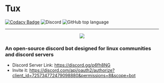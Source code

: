 # Tux
[![Codacy Badge](https://app.codacy.com/project/badge/Grade/165a8f7d24c44167a24234da95427062)](https://www.codacy.com/manual/Abb1x/Tux?utm_source=github.com&amp;utm_medium=referral&amp;utm_content=Abb1x/Tux&amp;utm_campaign=Badge_Grade) ![Discord](https://img.shields.io/discord/711643709095018527) ![GitHub top language](https://img.shields.io/github/languages/top/Abb1x/Tux)

---


<center><img src="https://cdn.discordapp.com/attachments/724424681762979922/738152809626730556/tux2.png"></img></center>


###  An open-source discord bot designed for linux communities and discord servers
- Discord Server Link: https://discord.gg/p6fh8NG
- Invite it: https://discord.com/api/oauth2/authorize?client_id=725734772479098880&permissions=8&scope=bot 


